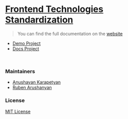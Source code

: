 # [Frontend Technologies Standardization](https://fts.js.org)

> You can find the full documentation on the [website](https://fts.js.org)

- [Demo Project](/demo)
- [Docs Project](/website)

<br/>

### Maintainers

- [Anushavan Karapetyan](https://github.com/anushavan-karapetyan)
- [Ruben Arushanyan](https://github.com/ruben-arushanyan)



### License

[MIT License](https://github.com/fluxtech-me/fts/blob/master/LICENSE)

